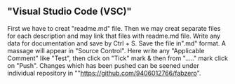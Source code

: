 ## "Visual Studio Code (VSC)"

First we have to creat "readme.md" file.
Then we may creat separate files for each description and may link that files with readme.md file.
 Write any data for documentation and save by Ctrl + S. Save the file in".md" format.
 A massage will appear in "Source Control". Here write any "Applicable Comment" like "Test", then click on "Tick" mark & then from "....." mark click on "Push".
 Changes which has been pushed can be seened under individual repository in ""https://github.com/9406012766/fabzero".
